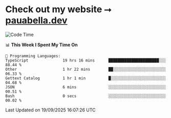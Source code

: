# Check out my website ⭢ [pauabella.dev](https://pauabella.dev)

<!--START_SECTION:waka-->
![Code Time](http://img.shields.io/badge/Code%20Time-4%2C810%20hrs%2056%20mins-blue)

📊 **This Week I Spent My Time On** 

```text
💬 Programming Languages: 
TypeScript               19 hrs 16 mins      ██████████████████████░░░   88.44 % 
Other                    1 hr 22 mins        ██░░░░░░░░░░░░░░░░░░░░░░░   06.33 % 
Gettext Catalog          1 hr 1 min          █░░░░░░░░░░░░░░░░░░░░░░░░   04.68 % 
JSON                     6 mins              ░░░░░░░░░░░░░░░░░░░░░░░░░   00.51 % 
Bash                     0 secs              ░░░░░░░░░░░░░░░░░░░░░░░░░   00.02 % 
```


 Last Updated on 19/09/2025 16:07:26 UTC
<!--END_SECTION:waka-->
